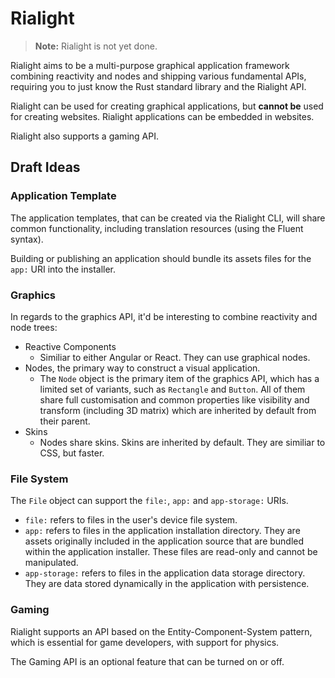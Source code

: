 # Rialight

> **Note:** Rialight is not yet done.

Rialight aims to be a multi-purpose graphical application framework combining reactivity and nodes and shipping various fundamental APIs, requiring you to just know the Rust standard library and the Rialight API.

Rialight can be used for creating graphical applications, but **cannot be** used for creating websites. Rialight applications can be embedded in websites.

Rialight also supports a gaming API.

## Draft Ideas

### Application Template

The application templates, that can be created via the Rialight CLI, will share common functionality, including translation resources (using the Fluent syntax).

Building or publishing an application should bundle its assets files for the `app:` URI into the installer.

### Graphics

In regards to the graphics API, it'd be interesting to combine reactivity and node trees:

- Reactive Components
  - Similiar to either Angular or React. They can use graphical nodes.
- Nodes, the primary way to construct a visual application.
  - The `Node` object is the primary item of the graphics API, which has a limited set of variants, such as `Rectangle` and `Button`. All of them share full customisation and common properties like visibility and transform (including 3D matrix) which are inherited by default from their parent.
- Skins
  - Nodes share skins. Skins are inherited by default. They are similiar to CSS, but faster.

### File System

The `File` object can support the `file:`, `app:` and `app-storage:` URIs.

- `file:` refers to files in the user's device file system.
- `app:` refers to files in the application installation directory. They are assets originally included in the application source that are bundled within the application installer. These files are read-only and cannot be manipulated.
- `app-storage:` refers to files in the application data storage directory. They are data stored dynamically in the application with persistence.

### Gaming

Rialight supports an API based on the Entity-Component-System pattern, which is essential for game developers, with support for physics.

The Gaming API is an optional feature that can be turned on or off.